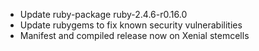 * Update ruby-package ruby-2.4.6-r0.16.0
* Update rubygems to fix known security vulnerabilities
* Manifest and compiled release now on Xenial stemcells
